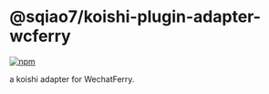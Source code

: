 # @sqiao7/koishi-plugin-adapter-wcferry

[![npm](https://img.shields.io/npm/v/@sqiao7/koishi-plugin-adapter-wcferry?style=flat-square)](https://www.npmjs.com/package/@sqiao7/koishi-plugin-adapter-wcferry)

a koishi adapter for WechatFerry.
